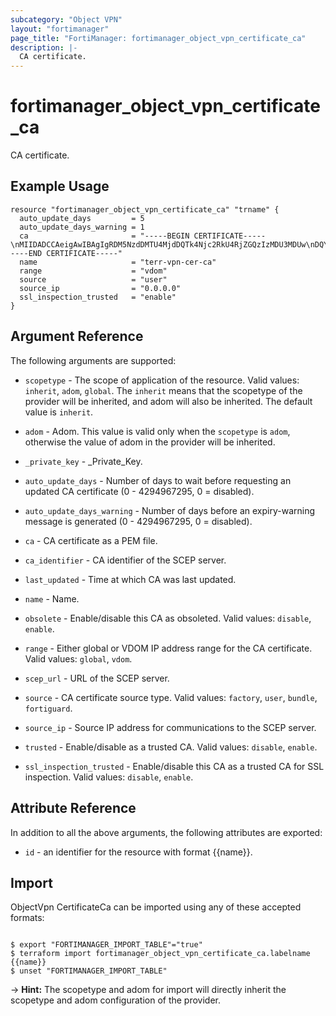 ```yaml
---
subcategory: "Object VPN"
layout: "fortimanager"
page_title: "FortiManager: fortimanager_object_vpn_certificate_ca"
description: |-
  CA certificate.
---
```


# fortimanager_object_vpn_certificate_ca
CA certificate.

## Example Usage

```hcl
resource "fortimanager_object_vpn_certificate_ca" "trname" {
  auto_update_days         = 5
  auto_update_days_warning = 1
  ca                       = "-----BEGIN CERTIFICATE-----\nMIIDADCCAeigAwIBAgIgRDM5NzdDMTU4MjdDQTk4Njc2RkU4RjZGQzIzMDU3MDUw\nDQYJKoZIhvcNAQEFBQAwKzEWMBQGA1UEChMNRm9ydGluZXQgTHRkLjERMA8GA1UE\nAxMIRm9ydGluZXQwHhcNMjEwMzE4MjIwOTUyWhcNMzEwMzIzMjIwOTUyWjArMRYw\nFAYDVQQKEw1Gb3J0aW5ldCBMdGQuMREwDwYDVQQDEwhGb3J0aW5ldDCCASIwDQYJ\nKoZIhvcNAQEBBQADggEPADCCAQoCggEBAKJuKUPF7vAFBoESVSkVSGhyvoEp0cFs\nVtsS0iOTytJAyozSfNccthQcZTtfS4LDv7y0jKwvlnjqeCULVD9j65emaJQGCLgq\n+cfxLOc7n3Un4JEEyuAjdaGPcrxMuvaZKiP/H5w9E/eY3OUuqCZJRkPjyJNFn8IW\newPMiSlA1LrKcuwqLVrjJb0vhaqiJc+X4/LFgKU5D8PrtKaCotpJ5rwjQ3G4bl4/\nL/BUrKiBnREQifRbS3bVQ05Zg2pqIm+xmOlpAV0yjR2yhwhd5KuCb53bZcaBtSLf\n3Q2bCHEWZ2XQjMbXArPnt50N+oVk5kSENskl+47Km72gHDwhP1B63JcCAwEAAaMQ\nMA4wDAYDVR0TBAUwAwEB/zANBgkqhkiG9w0BAQUFAAOCAQEAf1uOXvng/SYM28Aw\n8yy1sTM2lmxnFMhYID3d2rXmsAgMZ3vVX3clmq4vYmrRNxhq6Ny8crrjllzLwRY0\nhcHqP7ZBR+hJeYDaROFMFn6jeOcbmPWeRnEI0QUHkUCM5o6xnjqoP0iQmmcjPt4w\npgPH3AnGSl309xtqb8/FwUJuU0zppYzwDt/auP2ORkXcfWeXAhrgFnRpDKyEo7nN\n/x/BtT3uPovNoJvnRngvLpFF670wK8ZGY781h/e7TIdFgpv512bJ/zk/ZAJsCKSy\nnltfV9zv7+y0TsZ4BF/GDicCSAVtll1IyDp6nrUXFroAqcYnLCATfQqy8Xkxt8wS\n9LpnyA==\n-----END CERTIFICATE-----"
  name                     = "terr-vpn-cer-ca"
  range                    = "vdom"
  source                   = "user"
  source_ip                = "0.0.0.0"
  ssl_inspection_trusted   = "enable"
}
```

## Argument Reference


The following arguments are supported:

* `scopetype` - The scope of application of the resource. Valid values: `inherit`, `adom`, `global`. The `inherit` means that the scopetype of the provider will be inherited, and adom will also be inherited. The default value is `inherit`.
* `adom` - Adom. This value is valid only when the `scopetype` is `adom`, otherwise the value of adom in the provider will be inherited.

* `_private_key` - _Private_Key.
* `auto_update_days` - Number of days to wait before requesting an updated CA certificate (0 - 4294967295, 0 = disabled).
* `auto_update_days_warning` - Number of days before an expiry-warning message is generated (0 - 4294967295, 0 = disabled).
* `ca` - CA certificate as a PEM file.
* `ca_identifier` - CA identifier of the SCEP server.
* `last_updated` - Time at which CA was last updated.
* `name` - Name.
* `obsolete` - Enable/disable this CA as obsoleted. Valid values: `disable`, `enable`.

* `range` - Either global or VDOM IP address range for the CA certificate. Valid values: `global`, `vdom`.

* `scep_url` - URL of the SCEP server.
* `source` - CA certificate source type. Valid values: `factory`, `user`, `bundle`, `fortiguard`.

* `source_ip` - Source IP address for communications to the SCEP server.
* `trusted` - Enable/disable as a trusted CA. Valid values: `disable`, `enable`.

* `ssl_inspection_trusted` - Enable/disable this CA as a trusted CA for SSL inspection. Valid values: `disable`, `enable`.



## Attribute Reference

In addition to all the above arguments, the following attributes are exported:
* `id` - an identifier for the resource with format {{name}}.

## Import

ObjectVpn CertificateCa can be imported using any of these accepted formats:
```

$ export "FORTIMANAGER_IMPORT_TABLE"="true"
$ terraform import fortimanager_object_vpn_certificate_ca.labelname {{name}}
$ unset "FORTIMANAGER_IMPORT_TABLE"
```
-> **Hint:** The scopetype and adom for import will directly inherit the scopetype and adom configuration of the provider.
